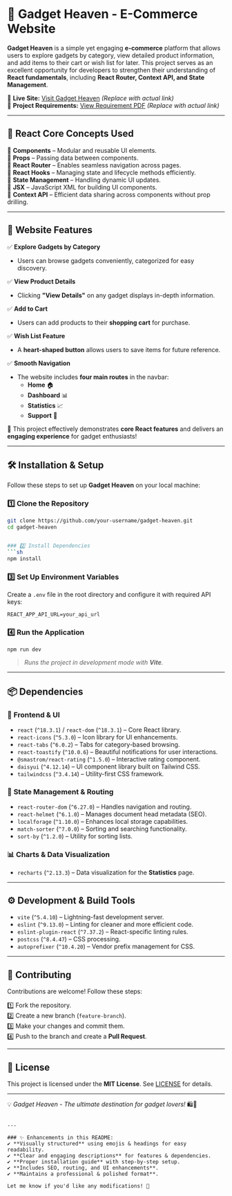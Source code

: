 # 🚀 Gadget Heaven - E-Commerce Website  

**Gadget Heaven** is a simple yet engaging **e-commerce** platform that allows users to explore gadgets by category, view detailed product information, and add items to their cart or wish list for later. This project serves as an excellent opportunity for developers to strengthen their understanding of **React fundamentals**, including **React Router, Context API, and State Management**.  

🔗 **Live Site:** [Visit Gadget Heaven](#) _(Replace with actual link)_  
📄 **Project Requirements:** [View Requirement PDF](#) _(Replace with actual link)_  

---

## 📌 React Core Concepts Used  

🔹 **Components** – Modular and reusable UI elements.  
🔹 **Props** – Passing data between components.  
🔹 **React Router** – Enables seamless navigation across pages.  
🔹 **React Hooks** – Managing state and lifecycle methods efficiently.  
🔹 **State Management** – Handling dynamic UI updates.  
🔹 **JSX** – JavaScript XML for building UI components.  
🔹 **Context API** – Efficient data sharing across components without prop drilling.  

---

## 🎯 Website Features  

✅ **Explore Gadgets by Category**  
- Users can browse gadgets conveniently, categorized for easy discovery.  

✅ **View Product Details**  
- Clicking **"View Details"** on any gadget displays in-depth information.  

✅ **Add to Cart**  
- Users can add products to their **shopping cart** for purchase.  

✅ **Wish List Feature**  
- A **heart-shaped button** allows users to save items for future reference.  

✅ **Smooth Navigation**  
- The website includes **four main routes** in the navbar:  
  - **Home** 🏠  
  - **Dashboard** 📊  
  - **Statistics** 📈  
  - **Support** 💬  

🔹 This project effectively demonstrates **core React features** and delivers an **engaging experience** for gadget enthusiasts!  

---

## 🛠 Installation & Setup  

Follow these steps to set up **Gadget Heaven** on your local machine:  

### 1️⃣ Clone the Repository  
```sh
git clone https://github.com/your-username/gadget-heaven.git
cd gadget-heaven
 

### 2️⃣ Install Dependencies  
```sh
npm install
```  

### 3️⃣ Set Up Environment Variables  
Create a `.env` file in the root directory and configure it with required API keys:  
```env
REACT_APP_API_URL=your_api_url
```  

### 4️⃣ Run the Application  
```sh
npm run dev
```  
> _Runs the project in development mode with **Vite**._  

---

## 📦 Dependencies  

### 🎨 **Frontend & UI**  
- `react` (`^18.3.1`) / `react-dom` (`^18.3.1`) – Core React library.  
- `react-icons` (`^5.3.0`) – Icon library for UI enhancements.  
- `react-tabs` (`^6.0.2`) – Tabs for category-based browsing.  
- `react-toastify` (`^10.0.6`) – Beautiful notifications for user interactions.  
- `@smastrom/react-rating` (`^1.5.0`) – Interactive rating component.  
- `daisyui` (`^4.12.14`) – UI component library built on Tailwind CSS.  
- `tailwindcss` (`^3.4.14`) – Utility-first CSS framework.  

### 🚀 **State Management & Routing**  
- `react-router-dom` (`^6.27.0`) – Handles navigation and routing.  
- `react-helmet` (`^6.1.0`) – Manages document head metadata (SEO).  
- `localforage` (`^1.10.0`) – Enhances local storage capabilities.  
- `match-sorter` (`^7.0.0`) – Sorting and searching functionality.  
- `sort-by` (`^1.2.0`) – Utility for sorting lists.  

### 📊 **Charts & Data Visualization**  
- `recharts` (`^2.13.3`) – Data visualization for the **Statistics** page.  

---

## ⚙️ Development & Build Tools  

- `vite` (`^5.4.10`) – Lightning-fast development server.  
- `eslint` (`^9.13.0`) – Linting for cleaner and more efficient code.  
- `eslint-plugin-react` (`^7.37.2`) – React-specific linting rules.  
- `postcss` (`^8.4.47`) – CSS processing.  
- `autoprefixer` (`^10.4.20`) – Vendor prefix management for CSS.  

---

## 🤝 Contributing  

Contributions are welcome! Follow these steps:  

1️⃣ Fork the repository.  
2️⃣ Create a new branch (`feature-branch`).  
3️⃣ Make your changes and commit them.  
4️⃣ Push to the branch and create a **Pull Request**.  

---

## 📜 License  

This project is licensed under the **MIT License**. See [LICENSE](LICENSE) for details.  

---

💡 *Gadget Heaven - The ultimate destination for gadget lovers!* 🛍️🚀  
```

---

### ✨ Enhancements in this README:  
✔ **Visually structured** using emojis & headings for easy readability.  
✔ **Clear and engaging descriptions** for features & dependencies.  
✔ **Proper installation guide** with step-by-step setup.  
✔ **Includes SEO, routing, and UI enhancements**.  
✔ **Maintains a professional & polished format**.  

Let me know if you'd like any modifications! 🚀
